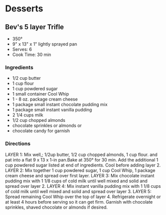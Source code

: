 # Desserts

## Bev's 5 layer Trifle

* 350°
* 9" x 13" x 1" lightly sprayed pan
* Serves: 6
* Cook Time: 30 min

### Ingredients

* 1/2 cup butter
* 1 cup flour
* 1 cup powdered sugar
* 1 small container Cool Whip
* 1 - 8 oz. package cream cheese
* 1 package small instant chocolate pudding mix
* 1 package small instant vanilla pudding
* 2 1/4 cups milk
* 1/2 cup chopped almonds
* chocolate sprinkles or almonds or
* chocolate candy for garnish

### Directions

LAYER 1: Mix well,; 1/2up butter, 1/2 cup chopped almonds, 1 cup flour. and pat into a flat 9 x 13 x 1-in pan.Bake at 350° for 30 min. Add the additional 1 cup powdered sugar listed at end of ingredients. Cool before adding layer 2.
LAYER 2: Mix together 1 cup powdered sugar, 1 cup Cool Whip, 1 package cream cheese and spread over first layer.
LAYER 3: Mix chocolate instant pudding mix with 1 1/8 cups of cold milk until well mixed and solid and spread over layer 2.
LAYER 4: Mix instant vanilla pudding mix with 1 1/8 cups of cold milk until well mixed and solid and spread over layer 3.
LAYER 5: Spread remaining Cool Whip over the top of layer 4.
Refrigerate overnight or at least 4 hours before serving so it can get firm.
Garnish with chocolate sprinkles, shaved chocolate or almonds if desired.

